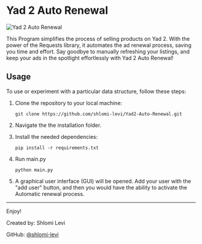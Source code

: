 # Yad 2 Auto Renewal
![Yad 2 Auto Renewal](https://img.shields.io/badge/Yad%202%20Auto%20Renewal-Python-blue)

This Program simplifies the process of selling products on Yad 2. With the power of the Requests library, it automates the ad renewal process, saving you time and effort. Say goodbye to manually refreshing your listings, and keep your ads in the spotlight effortlessly with Yad 2 Auto Renewal!

## Usage

To use or experiment with a particular data structure, follow these steps:

1. Clone the repository to your local machine:

   ```console
   git clone https://github.com/shlomi-levi/Yad2-Auto-Renewal.git
   ```
2. Navigate the the installation folder.
   
3. Install the needed dependencies:
   ```console
   pip install -r requirements.txt
   ```
4. Run main.py
   ```console
   python main.py
   ```

5. A graphical user interface (GUI) will be opened. Add your user with the "add user" button, and then you would have the ability to activate the Automatic renewal process.

---
Enjoy!

Created by: Shlomi Levi

GitHub: [@shlomi-levi](https://github.com/shlomi-levi)
